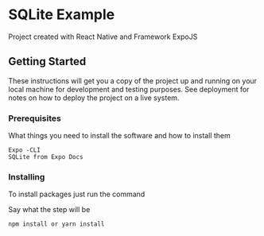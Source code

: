 # SQLite Example

Project created with React Native and Framework ExpoJS

## Getting Started

These instructions will get you a copy of the project up and running on your local machine for development and testing purposes. See deployment for notes on how to deploy the project on a live system.

### Prerequisites

What things you need to install the software and how to install them

```
Expo -CLI
SQLite from Expo Docs
```

### Installing

To install packages just run the command

Say what the step will be

```
npm install or yarn install
```

